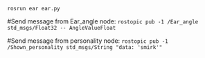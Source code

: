 `rosrun ear ear.py`

#Send message from Ear_angle node:
`rostopic pub -1 /Ear_angle std_msgs/Float32 -- AngleValueFloat`

#Send message from personality node:
`rostopic pub -1 /Shown_personality std_msgs/String "data: 'smirk'"`

